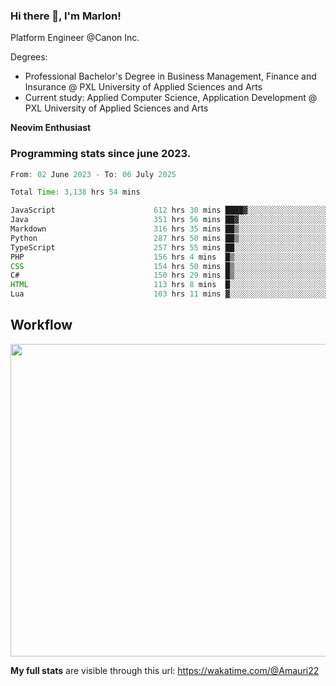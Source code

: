 
### Hi there 👋, I'm Marlon!

Platform Engineer @Canon Inc.

Degrees: 
- Professional Bachelor's Degree in Business Management, Finance and Insurance @ PXL University of Applied Sciences and Arts
- Current study: Applied Computer Science, Application Development @ PXL University of Applied Sciences and Arts

**Neovim Enthusiast**

### Programming stats since june 2023.
<!--START_SECTION:waka-->

```java
From: 02 June 2023 - To: 06 July 2025

Total Time: 3,138 hrs 54 mins

JavaScript                      612 hrs 30 mins ████▓░░░░░░░░░░░░░░░░░░░░   19.08 %
Java                            351 hrs 56 mins ██▓░░░░░░░░░░░░░░░░░░░░░░   10.96 %
Markdown                        316 hrs 35 mins ██▒░░░░░░░░░░░░░░░░░░░░░░   09.86 %
Python                          287 hrs 50 mins ██▒░░░░░░░░░░░░░░░░░░░░░░   08.96 %
TypeScript                      257 hrs 55 mins ██░░░░░░░░░░░░░░░░░░░░░░░   08.03 %
PHP                             156 hrs 4 mins  █▒░░░░░░░░░░░░░░░░░░░░░░░   04.86 %
CSS                             154 hrs 50 mins █▒░░░░░░░░░░░░░░░░░░░░░░░   04.82 %
C#                              150 hrs 29 mins █▒░░░░░░░░░░░░░░░░░░░░░░░   04.69 %
HTML                            113 hrs 8 mins  █░░░░░░░░░░░░░░░░░░░░░░░░   03.52 %
Lua                             103 hrs 11 mins ▓░░░░░░░░░░░░░░░░░░░░░░░░   03.21 %
```

<!--END_SECTION:waka-->

## Workflow
<a href="https://wakatime.com"><img width="750" height="500" src="https://wakatime.com/share/@Amauri22/c9755ad7-b574-44e4-a9ee-ddb3582724ea.png" /></a>

**My full stats** are visible through this url: https://wakatime.com/@Amauri22
